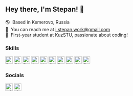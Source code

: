 ## Hey there, I'm Stepan! :eyes:

:earth_americas:  Based in Kemerovo, Russia <br>
:incoming_envelope:  You can reach me at [i.stepan.work@gmail.com](mailto:i.stepan.work@gmail.com) <br>
:book:  First-year student at KuzSTU, passionate about coding!

### Skills
<a href="https://www.python.org/" target="_blank" rel="noreferrer"><img src="https://img.shields.io/badge/-PYTHON-000000?logo=python&logoColor=white&color=%233777ac" height="23" alt="Python" /></a>
<a href="https://www.djangoproject.com/" target="_blank" rel="noreferrer"><img src="https://img.shields.io/badge/-DJANGO-000000?logo=django&logoColor=white&color=%2337ae80" height="23" alt="Django" /></a>
<a href="https://www.postgresql.org/" target="_blank" rel="noreferrer"><img src="https://img.shields.io/badge/-POSTGRESQL-000000?logo=postgresql&logoColor=white&color=%23326790" height="23" alt="PostgreSQL" /></a>
<a href="https://developer.mozilla.org/en-US/docs/Web/JavaScript" target="_blank" rel="noreferrer"><img src="https://img.shields.io/badge/-JAVASCRIPT-000000?logo=javascript&logoColor=black&color=%23f7e01d" height="23" alt="JavaScript" /></a>
<a href="https://developer.mozilla.org/en-US/docs/Glossary/HTML5" target="_blank" rel="noreferrer"><img src="https://img.shields.io/badge/-HTML-000000?logo=html5&logoColor=white&color=%23e34f26" height="23" alt="HTML5" /></a>
<a href="https://www.w3.org/TR/CSS/#css" target="_blank" rel="noreferrer"><img src="https://img.shields.io/badge/-CSS-000000?logo=css3&logoColor=white&color=%232f7fff" height="23" alt="CSS3" /></a>
<a href="https://www.docker.com" target="_blank" rel="noreferrer"><img src="https://img.shields.io/badge/-DOCKER-000000?logo=docker&logoColor=white&color=%232996ec" height="23" alt="Docker" /></a>
<a href="https://nginx.org/" target="_blank" rel="noreferrer"><img src="https://img.shields.io/badge/-NGINX-000000?logo=nginx&logoColor=white&color=%23129549" height="23" alt="Nginx" /></a>
<a href="https://git-scm.com/" target="_blank" rel="noreferrer"><img src="https://img.shields.io/badge/-GIT-000000?logo=git&logoColor=white&color=%23f64d27" height="23" alt="Git" /></a>
<a href="https://getbootstrap.com/" target="_blank" rel="noreferrer"><img src="https://img.shields.io/badge/-BOOTSTRAP-000000?logo=bootstrap&logoColor=white&color=%236c11f3" height="23" alt="Bootstrap" /></a>

### Socials
<a href="https://t.me/steqaa/" target="_blank" rel="noreferrer"><img src="https://img.shields.io/badge/-TELEGRAM-000000?logo=telegram&logoColor=white&color=%2318a3e6" height="23" alt="telegram" /></a>
<a href="https://vk.com/steqaa/" target="_blank" rel="noreferrer"><img src="https://img.shields.io/badge/-VKONTAKTE-000000?logo=vk&color=%230077fe" height="23" alt="vk" /></a>